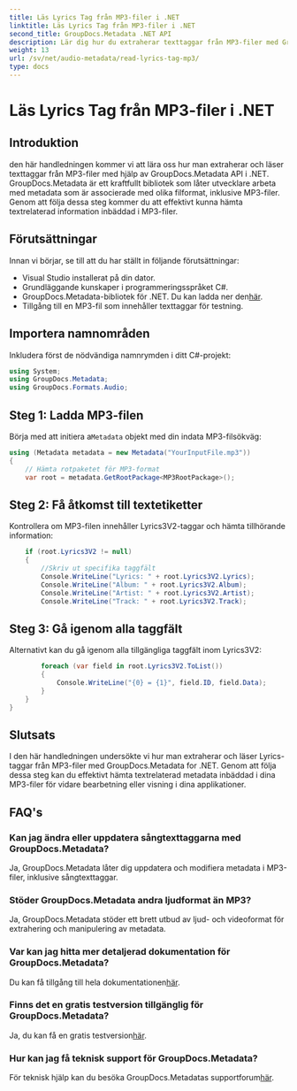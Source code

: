 ```yaml
---
title: Läs Lyrics Tag från MP3-filer i .NET
linktitle: Läs Lyrics Tag från MP3-filer i .NET
second_title: GroupDocs.Metadata .NET API
description: Lär dig hur du extraherar texttaggar från MP3-filer med GroupDocs.Metadata for .NET. Följ vår steg-för-steg handledning.
weight: 13
url: /sv/net/audio-metadata/read-lyrics-tag-mp3/
type: docs
---
```

# Läs Lyrics Tag från MP3-filer i .NET

## Introduktion
den här handledningen kommer vi att lära oss hur man extraherar och läser texttaggar från MP3-filer med hjälp av GroupDocs.Metadata API i .NET. GroupDocs.Metadata är ett kraftfullt bibliotek som låter utvecklare arbeta med metadata som är associerade med olika filformat, inklusive MP3-filer. Genom att följa dessa steg kommer du att effektivt kunna hämta textrelaterad information inbäddad i MP3-filer.
## Förutsättningar
Innan vi börjar, se till att du har ställt in följande förutsättningar:
- Visual Studio installerat på din dator.
- Grundläggande kunskaper i programmeringsspråket C#.
-  GroupDocs.Metadata-bibliotek för .NET. Du kan ladda ner den[här](https://releases.groupdocs.com/metadata/net/).
- Tillgång till en MP3-fil som innehåller texttaggar för testning.

## Importera namnområden
Inkludera först de nödvändiga namnrymden i ditt C#-projekt:
```csharp
using System;
using GroupDocs.Metadata;
using GroupDocs.Formats.Audio;
```
## Steg 1: Ladda MP3-filen
 Börja med att initiera a`Metadata` objekt med din indata MP3-filsökväg:
```csharp
using (Metadata metadata = new Metadata("YourInputFile.mp3"))
{
    // Hämta rotpaketet för MP3-format
    var root = metadata.GetRootPackage<MP3RootPackage>();
```
## Steg 2: Få åtkomst till textetiketter
Kontrollera om MP3-filen innehåller Lyrics3V2-taggar och hämta tillhörande information:
```csharp
    if (root.Lyrics3V2 != null)
    {
        //Skriv ut specifika taggfält
        Console.WriteLine("Lyrics: " + root.Lyrics3V2.Lyrics);
        Console.WriteLine("Album: " + root.Lyrics3V2.Album);
        Console.WriteLine("Artist: " + root.Lyrics3V2.Artist);
        Console.WriteLine("Track: " + root.Lyrics3V2.Track);
```
## Steg 3: Gå igenom alla taggfält
Alternativt kan du gå igenom alla tillgängliga taggfält inom Lyrics3V2:
```csharp
        foreach (var field in root.Lyrics3V2.ToList())
        {
            Console.WriteLine("{0} = {1}", field.ID, field.Data);
        }
    }
}
```

## Slutsats
I den här handledningen undersökte vi hur man extraherar och läser Lyrics-taggar från MP3-filer med GroupDocs.Metadata for .NET. Genom att följa dessa steg kan du effektivt hämta textrelaterad metadata inbäddad i dina MP3-filer för vidare bearbetning eller visning i dina applikationer.

## FAQ's
### Kan jag ändra eller uppdatera sångtexttaggarna med GroupDocs.Metadata?
Ja, GroupDocs.Metadata låter dig uppdatera och modifiera metadata i MP3-filer, inklusive sångtexttaggar.
### Stöder GroupDocs.Metadata andra ljudformat än MP3?
Ja, GroupDocs.Metadata stöder ett brett utbud av ljud- och videoformat för extrahering och manipulering av metadata.
### Var kan jag hitta mer detaljerad dokumentation för GroupDocs.Metadata?
 Du kan få tillgång till hela dokumentationen[här](https://tutorials.groupdocs.com/metadata/net/).
### Finns det en gratis testversion tillgänglig för GroupDocs.Metadata?
 Ja, du kan få en gratis testversion[här](https://releases.groupdocs.com/).
### Hur kan jag få teknisk support för GroupDocs.Metadata?
 För teknisk hjälp kan du besöka GroupDocs.Metadatas supportforum[här](https://forum.groupdocs.com/c/metadata/14).